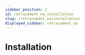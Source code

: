 ```yaml
---
sidebar_position: 2
id: retracement_ea_installation
slug: /retracement_ea/installation
displayed_sidebar: retracement_ea
---
```


# Installation
